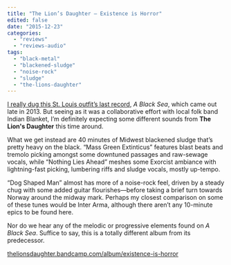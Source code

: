 ```yaml
---
title: "The Lion’s Daughter – Existence is Horror"
edited: false
date: "2015-12-23"
categories:
  - "reviews"
  - "reviews-audio"
tags:
  - "black-metal"
  - "blackened-sludge"
  - "noise-rock"
  - "sludge"
  - "the-lions-daughter"
---
```


[I really dug this St. Louis outfit’s last record](https://hellbound.ca/2014/02/the-lions-daughter-indian-blanket-a-black-sea/), _A Black Sea_, which came out late in 2013. But seeing as it was a collaborative effort with local folk band Indian Blanket, I’m definitely expecting some different sounds from **The Lion's Daughter** this time around.

What we get instead are 40 minutes of Midwest blackened sludge that’s pretty heavy on the black. “Mass Green Extinticus” features blast beats and tremolo picking amongst some downtuned passages and raw-sewage vocals, while “Nothing Lies Ahead” meshes some Exorcist ambiance with lightning-fast picking, lumbering riffs and sludge vocals, mostly up-tempo.

“Dog Shaped Man” almost has more of a noise-rock feel, driven by a steady chug with some added guitar flourishes—before taking a brief turn towards Norway around the midway mark. Perhaps my closest comparison on some of these tunes would be Inter Arma, although there aren’t any 10-minute epics to be found here.

Nor do we hear any of the melodic or progressive elements found on _A Black Sea_. Suffice to say, this is a totally different album from its predecessor.

[thelionsdaughter.bandcamp.com/album/existence-is-horror](https://thelionsdaughter.bandcamp.com/album/existence-is-horror)
